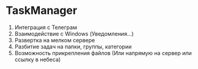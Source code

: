 # TaskManager

1. Интеграция с Телеграм
2. Взаимодействие с Windows (Уведомления...)
3. Развертка на мелком сервере
4. Разбитие задач на папки, группы, категории
5. Возможность прикрепления файлов (Или напрямую на сервер или ссылку в небеса)